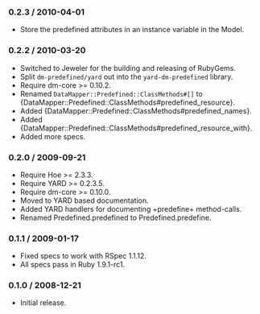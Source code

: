 ### 0.2.3 / 2010-04-01

* Store the predefined attributes in an instance variable in the Model.

### 0.2.2 / 2010-03-20

* Switched to Jeweler for the building and releasing of RubyGems.
* Split `dm-predefined/yard` out into the `yard-dm-predefined` library.
* Require dm-core >= 0.10.2.
* Renamed `DataMapper::Predefined::ClassMethods#[]` to
  {DataMapper::Predefined::ClassMethods#predefined_resource}.
* Added {DataMapper::Predefined::ClassMethods#predefined_names}.
* Added {DataMapper::Predefined::ClassMethods#predefined_resource_with}.
* Added more specs.

### 0.2.0 / 2009-09-21

* Require Hoe >= 2.3.3.
* Require YARD >= 0.2.3.5.
* Require dm-core >= 0.10.0.
* Moved to YARD based documentation.
* Added YARD handlers for documenting +predefine+ method-calls.
* Renamed Predefined.predefined to Predefined.predefine.

### 0.1.1 / 2009-01-17

* Fixed specs to work with RSpec 1.1.12.
* All specs pass in Ruby 1.9.1-rc1.

### 0.1.0 / 2008-12-21

* Initial release.

